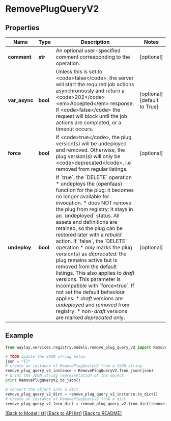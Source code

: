 # RemovePlugQueryV2


## Properties

Name | Type | Description | Notes
------------ | ------------- | ------------- | -------------
**comment** | **str** | An optional user-specified comment corresponding to the operation. | [optional] 
**var_async** | **bool** | Unless this is set to &lt;code&gt;false&lt;/code&gt;, the server will start the required job actions asynchronously and return a &lt;code&gt;202&lt;/code&gt; &lt;em&gt;Accepted&lt;/em&gt; response. If &lt;code&gt;false&lt;/code&gt; the request will block until the job actions are completed, or a timeout occurs. | [optional] [default to True]
**force** | **bool** | If &lt;code&gt;true&lt;/code&gt;, the plug version(s) will be undeployed and removed. Otherwise, the plug version(s) will only be &lt;code&gt;deprecated&lt;/code&gt;, i.e removed from regular listings. | [optional] 
**undeploy** | **bool** | If &#x60;true&#x60;, the &#x60;DELETE&#x60; operation * undeploys the (openfaas) function for the plug: it becomes no longer available for invocation. * does NOT remove the plug from registry: it stays in an &#x60;undeployed&#x60; status.  All assets and definitions are retained, so the plug can be restored later with a  _rebuild_ action.  If &#x60;false&#x60;, the &#x60;DELETE&#x60; operation * _only_ marks the plug version(s) as _deprecated_: the plug remains active but is removed from the default listings.   This also applies to _draft_ versions.  This parameter is incompatible with &#x60;force&#x3D;true&#x60;.  If not set the default behaviour applies: * _draft_ versions are _undeployed_ and _removed_ from registry. * non-_draft_ versions are marked _deprecated_ only. | [optional] 

## Example

```python
from waylay.services.registry.models.remove_plug_query_v2 import RemovePlugQueryV2

# TODO update the JSON string below
json = "{}"
# create an instance of RemovePlugQueryV2 from a JSON string
remove_plug_query_v2_instance = RemovePlugQueryV2.from_json(json)
# print the JSON string representation of the object
print RemovePlugQueryV2.to_json()

# convert the object into a dict
remove_plug_query_v2_dict = remove_plug_query_v2_instance.to_dict()
# create an instance of RemovePlugQueryV2 from a dict
remove_plug_query_v2_form_dict = remove_plug_query_v2.from_dict(remove_plug_query_v2_dict)
```
[[Back to Model list]](../README.md#documentation-for-models) [[Back to API list]](../README.md#documentation-for-api-endpoints) [[Back to README]](../README.md)


